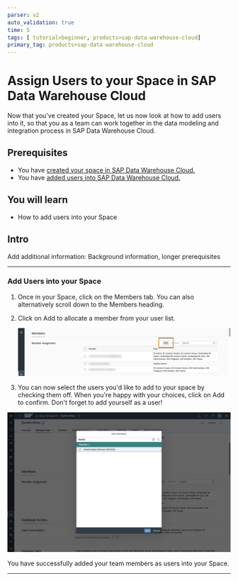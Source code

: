 ```yaml
---
parser: v2
auto_validation: true
time: 5
tags: [ tutorial>beginner, products>sap-data-warehouse-cloud]
primary_tag: products>sap-data-warehouse-cloud
---
```


# Assign Users to your Space in SAP Data Warehouse Cloud
<!-- description --> Now that you've created your Space, let us now look at how to add users into it, so that you as a team can work together in the data modeling and integration process in SAP Data Warehouse Cloud.

## Prerequisites
 - You have [created your space in SAP Data Warehouse Cloud.](data-warehouse-cloud-creating-spaces)
 - You have [added users into SAP Data Warehouse Cloud.](data-warehouse-cloud-add-users-roles)

## You will learn
  - How to add users into your Space

## Intro
Add additional information: Background information, longer prerequisites

---

### Add Users into your Space


1.	Once in your Space, click on the Members tab. You can also alternatively scroll down to the Members heading.
2.	Click on Add to allocate a member from your user list.

    ![Add Users](Picture1.png)

3.	You can now select the users you'd like to add to your space by checking them off. When you're happy with your choices, click on Add to confirm. Don't forget to add yourself as a user!

![Select User](Picture2.png)

You have successfully added your team members as users into your Space.



---
